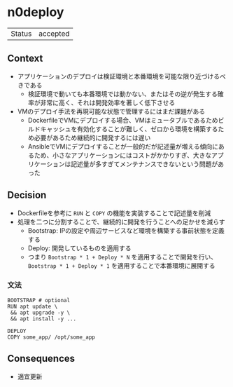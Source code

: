 # n0deploy

|||
|--|--|
| Status | accepted |

## Context

- アプリケーションのデプロイは検証環境と本番環境を可能な限り近づけるべきである
    - 検証環境で動いても本番環境では動かない、またはその逆が発生する確率が非常に高く、それは開発効率を著しく低下させる
- VMのデプロイ手法を再現可能な状態で管理するにはまだ課題がある
    - DockerfileでVMにデプロイする場合、VMはミュータブルであるためビルドキャッシュを有効化することが難しく、ゼロから環境を構築するため必要があるため継続的に開発するには遅い
    - AnsibleでVMにデプロイすることが一般的だが記述量が増える傾向にあるため、小さなアプリケーションにはコストがかかりすぎ、大きなアプリケーションは記述量が多すぎてメンテナンスできないという問題があった

## Decision

- Dockerfileを参考に `RUN` と `COPY` の機能を実装することで記述量を削減
- 処理を二つに分割することで、継続的に開発を行うことへの足かせを減らす
    - Bootstrap: IPの設定や周辺サービスなど環境を構築する事前状態を定義する
    - Deploy: 開発しているものを適用する
    - つまり `Bootstrap * 1 + Deploy * N` を適用することで開発を行い、 `Bootstrap * 1 + Deploy * 1` を適用することで本番環境に展開する

### 文法

```
BOOTSTRAP # optional
RUN apt update \
 && apt upgrade -y \
 && apt install -y ...

DEPLOY
COPY some_app/ /opt/some_app
```

## Consequences

- 適宜更新
